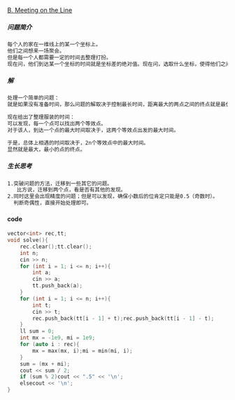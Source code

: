 [B. Meeting on the Line](https://codeforces.com/contest/1730/problem/B)

##### 问题简介

```txt
每个人的家在一维线上的某一个坐标上。
他们之间想来一场聚会。
但是每一个人都需要一定的时间去整理打扮。
现在问，他们到达某一个坐标的时间就是坐标差的绝对值。现在问，选取什么坐标，使得他们之间一起相见时用的时间最短。
```

##### 解

```txt
处理一个简单的问题：
就是如果没有准备时间，那么问题的解取决于控制最长时间，距离最大的两点之间的终点就是最优点。

现在给出了整理服装的时间：
可以发现，每一个点可以找出两个等效点。
对于该人，到达一个点的最大时间取决于，这两个等效点出发的最大时间。

于是，总体上相遇的时间取决于，2n个等效点中的最大时间。
显然就是最大，最小的点的终点。
```

##### 生长思考

```txt
1.突破问题的方法，迁移到一些其它的问题。
   比方说，迁移到两个点，看是否有其他的发现。
2.同时这里会出现精度的问题；但是可以发现，确保小数后的位肯定只能是0.5（奇数时）。
  判断奇偶性，直接开始处理即可。
```

#### code

```cpp
vector<int> rec,tt;
void solve(){
    rec.clear();tt.clear();
    int n;
    cin >> n;
    for (int i = 1; i <= n; i++){
        int a;
        cin >> a;
        tt.push_back(a);
    }
    for (int i = 1; i <= n; i++){
        int t;
        cin >> t;
        rec.push_back(tt[i - 1] + t);rec.push_back(tt[i - 1] - t);
    }
    ll sum = 0;
    int mx = -1e9, mi = 1e9;
    for (auto i : rec){
        mx = max(mx, i);mi = min(mi, i);
    }
    sum = (mx + mi);
    cout << sum / 2;
    if (sum % 2)cout << ".5" << '\n';
    elsecout << '\n';
}
```



